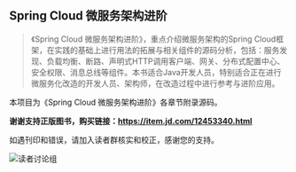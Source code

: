 ## Spring Cloud 微服务架构进阶

> 《Spring Cloud 微服务架构进阶》，重点介绍微服务架构的Spring Cloud框架，在实践的基础上进行用法的拓展与相关组件的源码分析，包括：服务发现、负载均衡、断路、声明式HTTP调用客户端、网关、分布式配置中心、安全权限、消息总线等组件。本书适合Java开发人员，特别适合正在进行微服务化改造的开发人员、架构师，在改造过程中进行参考与进阶应用。 

本项目为《Spring Cloud 微服务架构进阶》各章节附录源码。

**谢谢支持正版图书，购买链接：https://item.jd.com/12453340.html**

如遇刊印和错误，请加入读者群核实和校正，感谢您的支持。

![读者讨论组](http://image.blueskykong.com/fb-group-medium.jpg)